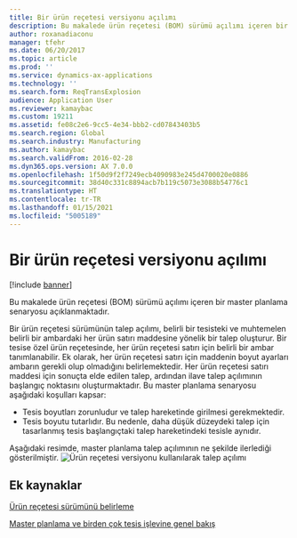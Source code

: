 ```yaml
---
title: Bir ürün reçetesi versiyonu açılımı
description: Bu makalede ürün reçetesi (BOM) sürümü açılımı içeren bir master planlama senaryosu açıklanmaktadır.
author: roxanadiaconu
manager: tfehr
ms.date: 06/20/2017
ms.topic: article
ms.prod: ''
ms.service: dynamics-ax-applications
ms.technology: ''
ms.search.form: ReqTransExplosion
audience: Application User
ms.reviewer: kamaybac
ms.custom: 19211
ms.assetid: fe08c2e6-9cc5-4e34-bbb2-cd07843403b5
ms.search.region: Global
ms.search.industry: Manufacturing
ms.author: kamaybac
ms.search.validFrom: 2016-02-28
ms.dyn365.ops.version: AX 7.0.0
ms.openlocfilehash: 1f50d9f2f7249ecb4090983e245d4700020e0886
ms.sourcegitcommit: 38d40c331c8894acb7b119c5073e3088b54776c1
ms.translationtype: HT
ms.contentlocale: tr-TR
ms.lasthandoff: 01/15/2021
ms.locfileid: "5005189"
---
```

# <a name="explosion-of-a-bom-version"></a>Bir ürün reçetesi versiyonu açılımı

[!include [banner](../includes/banner.md)]

Bu makalede ürün reçetesi (BOM) sürümü açılımı içeren bir master planlama senaryosu açıklanmaktadır.

Bir ürün reçetesi sürümünün talep açılımı, belirli bir tesisteki ve muhtemelen belirli bir ambardaki her ürün satırı maddesine yönelik bir talep oluşturur. Bir tesise özel ürün reçetesinde, her ürün reçetesi satırı için belirli bir ambar tanımlanabilir. Ek olarak, her ürün reçetesi satırı için maddenin boyut ayarları ambarın gerekli olup olmadığını belirlemektedir. Her ürün reçetesi satırı maddesi için sonuçta elde edilen talep, ardından ilave talep açılımının başlangıç noktasını oluşturmaktadır. Bu master planlama senaryosu aşağıdaki koşulları kapsar:

-   Tesis boyutları zorunludur ve talep hareketinde girilmesi gerekmektedir.
-   Tesis boyutu tutarlıdır. Bu nedenle, daha düşük düzeydeki talep için tasarlanmış tesis başlangıçtaki talep hareketindeki tesisle aynıdır.

Aşağıdaki resimde, master planlama talep açılımının ne şekilde ilerlediği gösterilmiştir. ![Ürün reçetesi versiyonu kullanılarak talep açılımı](./media/multisitedemandexplosionscenariousingbomversion.gif)

<a name="additional-resources"></a>Ek kaynaklar
--------

[Ürün reçetesi sürümünü belirleme](master-plan-bom-version-determined.md)

[Master planlama ve birden çok tesis işlevine genel bakış](master-plan-multisite-functionality.md)



